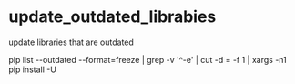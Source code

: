 # update_outdated_librabies
update libraries that are outdated


pip list --outdated --format=freeze | grep -v '^\-e' | cut -d = -f 1 | xargs -n1 pip install -U
